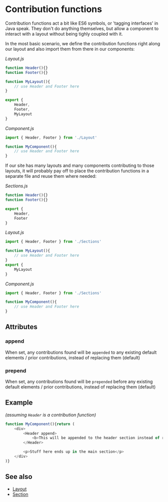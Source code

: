 # Contribution functions

Contribution functions act a bit like ES6 symbols, or 'tagging interfaces' in
Java speak. They don't do anything themselves, but allow a component to interact
with a layout without being tighly coupled with it.

In the most basic scenario, we define the contribution functions right along
our layout and also import them from there in our components:

*Layout.js*
```js
function Header(){}
function Footer(){}

function MyLayout(){
	// use Header and Footer here
}

export {
	Header,
	Footer,
	MyLayout
}
```

*Component.js*
```js
import { Header, Footer } from './Layout'

function MyComponent(){
	// use Header and Footer here
}
```

If our site has many layouts and many components contributing to those
layouts, it will probably pay off to place the contribution functions in a
separate file and reuse them where needed:

*Sections.js*
```js
function Header(){}
function Footer(){}

export {
	Header,
	Footer
}
```

*Layout.js*
```js
import { Header, Footer } from './Sections'

function MyLayout(){
	// use Header and Footer here
}
export {
	MyLayout
}
```

*Component.js*
```js
import { Header, Footer } from './Sections'

function MyComponent(){
	// use Header and Footer here
}
```

## Attributes
### append
When set, any contributions found will be `appended` to any existing
default elements / prior contributions, instead of replacing them (default)

### prepend
When set, any contributions found will be `prepended` before any existing
default elements / prior contributions, instead of replacing them (default)

## Example
*(assuming `Header` is a contribution function)*
```js
function MyComponent(){return (
	<div>
		<Header append>
			<b>This will be appended to the header section instead of replacing it</b>
		</Header>

		<p>Stuff here ends up in the main section</p>
	</div>
)}
```

## See also
* [Layout](Layout.md)
* [Section](Section.md)
